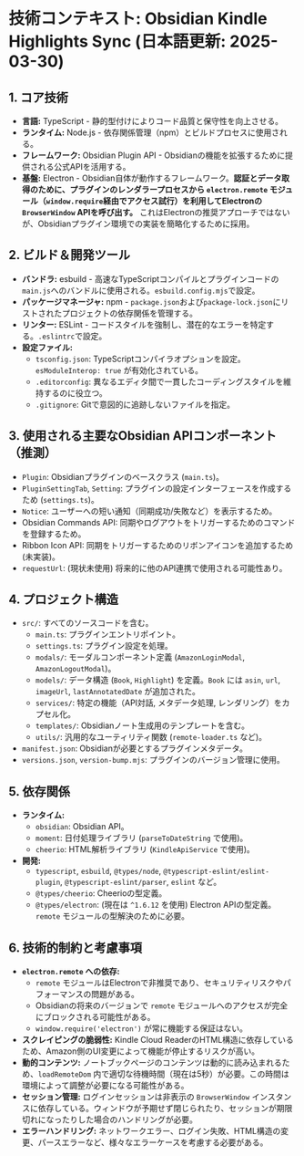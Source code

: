 # 技術コンテキスト: Obsidian Kindle Highlights Sync (日本語更新: 2025-03-30)

## 1. コア技術

*   **言語:** TypeScript - 静的型付けによりコード品質と保守性を向上させる。
*   **ランタイム:** Node.js - 依存関係管理（npm）とビルドプロセスに使用される。
*   **フレームワーク:** Obsidian Plugin API - Obsidianの機能を拡張するために提供される公式APIを活用する。
*   **基盤:** Electron - Obsidian自体が動作するフレームワーク。**認証とデータ取得のために、プラグインのレンダラープロセスから `electron.remote` モジュール（`window.require`経由でアクセス試行）を利用してElectronの`BrowserWindow` APIを呼び出す。** これはElectronの推奨アプローチではないが、Obsidianプラグイン環境での実装を簡略化するために採用。

## 2. ビルド＆開発ツール

*   **バンドラ:** esbuild - 高速なTypeScriptコンパイルとプラグインコードの`main.js`へのバンドルに使用される。`esbuild.config.mjs`で設定。
*   **パッケージマネージャ:** npm - `package.json`および`package-lock.json`にリストされたプロジェクトの依存関係を管理する。
*   **リンター:** ESLint - コードスタイルを強制し、潜在的なエラーを特定する。`.eslintrc`で設定。
*   **設定ファイル:**
    *   `tsconfig.json`: TypeScriptコンパイラオプションを設定。`esModuleInterop: true` が有効化されている。
    *   `.editorconfig`: 異なるエディタ間で一貫したコーディングスタイルを維持するのに役立つ。
    *   `.gitignore`: Gitで意図的に追跡しないファイルを指定。

## 3. 使用される主要なObsidian APIコンポーネント（推測）

*   `Plugin`: Obsidianプラグインのベースクラス (`main.ts`)。
*   `PluginSettingTab`, `Setting`: プラグインの設定インターフェースを作成するため (`settings.ts`)。
*   `Notice`: ユーザーへの短い通知（同期成功/失敗など）を表示するため。
*   Obsidian Commands API: 同期やログアウトをトリガーするためのコマンドを登録するため。
*   Ribbon Icon API: 同期をトリガーするためのリボンアイコンを追加するため (未実装)。
*   `requestUrl`: (現状未使用) 将来的に他のAPI連携で使用される可能性あり。

## 4. プロジェクト構造

*   `src/`: すべてのソースコードを含む。
    *   `main.ts`: プラグインエントリポイント。
    *   `settings.ts`: プラグイン設定を処理。
    *   `modals/`: モーダルコンポーネント定義 (`AmazonLoginModal`, `AmazonLogoutModal`)。
    *   `models/`: データ構造 (`Book`, `Highlight`) を定義。`Book` には `asin`, `url`, `imageUrl`, `lastAnnotatedDate` が追加された。
    *   `services/`: 特定の機能（API対話, メタデータ処理, レンダリング）をカプセル化。
    *   `templates/`: Obsidianノート生成用のテンプレートを含む。
    *   `utils/`: 汎用的なユーティリティ関数 (`remote-loader.ts` など)。
*   `manifest.json`: Obsidianが必要とするプラグインメタデータ。
*   `versions.json`, `version-bump.mjs`: プラグインのバージョン管理に使用。

## 5. 依存関係

*   **ランタイム:**
    *   `obsidian`: Obsidian API。
    *   `moment`: 日付処理ライブラリ (`parseToDateString` で使用)。
    *   `cheerio`: HTML解析ライブラリ (`KindleApiService` で使用)。
*   **開発:**
    *   `typescript`, `esbuild`, `@types/node`, `@typescript-eslint/eslint-plugin`, `@typescript-eslint/parser`, `eslint` など。
    *   `@types/cheerio`: Cheerioの型定義。
    *   `@types/electron`: (現在は `^1.6.12` を使用) Electron APIの型定義。`remote` モジュールの型解決のために必要。

## 6. 技術的制約と考慮事項

*   **`electron.remote` への依存:**
    *   `remote` モジュールはElectronで非推奨であり、セキュリティリスクやパフォーマンスの問題がある。
    *   Obsidianの将来のバージョンで `remote` モジュールへのアクセスが完全にブロックされる可能性がある。
    *   `window.require('electron')` が常に機能する保証はない。
*   **スクレイピングの脆弱性:** Kindle Cloud ReaderのHTML構造に依存しているため、Amazon側のUI変更によって機能が停止するリスクが高い。
*   **動的コンテンツ:** ノートブックページのコンテンツは動的に読み込まれるため、`loadRemoteDom` 内で適切な待機時間（現在は5秒）が必要。この時間は環境によって調整が必要になる可能性がある。
*   **セッション管理:** ログインセッションは非表示の `BrowserWindow` インスタンスに依存している。ウィンドウが予期せず閉じられたり、セッションが期限切れになったりした場合のハンドリングが必要。
*   **エラーハンドリング:** ネットワークエラー、ログイン失敗、HTML構造の変更、パースエラーなど、様々なエラーケースを考慮する必要がある。
